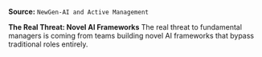 **Source:** `NewGen-AI and Active Management`

**The Real Threat: Novel AI Frameworks**
The real threat to fundamental managers is coming from teams building novel AI frameworks that bypass traditional roles entirely.
